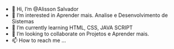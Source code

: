 - 👋 Hi, I’m @Alisson Salvador
- 👀 I’m interested in  Aprender mais. Analise e Desenvolvimento de Sistemas
- 🌱 I’m currently learning HTML, CSS, JAVA SCRIPT
- 💞️ I’m looking to collaborate on  Projetos e  Aprender mais.
- 📫 How to reach me ...

<!---
Howami-AS/Howami-AS is a ✨ special ✨ repository because its `README.md` (this file) appears on your GitHub profile.
You can click the Preview link to take a look at your changes.
--->
